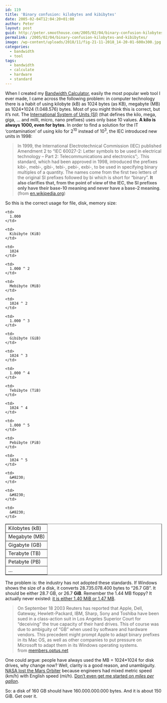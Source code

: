 ```yaml
---
id: 119
title: 'Binary confusion: kilobytes and kibibytes'
date: 2005-02-04T12:04:20+01:00
author: Peter
layout: post
guid: http://peter.smoothouse.com/2005/02/04/binary-confusion-kilobytes-and-kibibytes/
permalink: /2005/02/04/binary-confusion-kilobytes-and-kibibytes/
image: /wp-content/uploads/2018/11/fig-21-11-2018_14-20-01-600x300.jpg
categories:
  - bandwidth
  - tool
tags:
  - bandwidth
  - calculate
  - hardware
  - standard
---
```

When I created my [Bandwidth Calculator](https://toolstud.io/data/bandwidth.php "Bandwidth conversion Calculator"), easily the most popular web tool I ever made, I came across the following problem: in computer technology there is a habit of using kilobyte (kB) as 1024 bytes (as KB), megabyte (MB) as 1024*1024 (1.048.576) bytes. Most of you might think this is correct, but it&#8217;s not. The [International System of Units (SI)](http://www.bipm.org/en/si/) (that defines the kilo, mega, giga, &#8230; and milli, micro, nano prefixes) uses only base 10 values. **A kilo is always 1000, even for bytes**. In order to find a solution for the IT &#8216;contamination&#8217; of using kilo for 2<sup>10</sup> instead of 10<sup>3</sup>, the IEC introduced new units in 1998:

> In 1999, the International Electrotechnical Commission (IEC) published Amendment 2 to &#8220;IEC 60027-2: Letter symbols to be used in electrical technology – Part 2: Telecommunications and electronics&#8221;;. This standard, which had been approved in 1998, introduced the prefixes kibi-, mebi-, gibi-, tebi-, pebi-, exbi-, to be used in specifying binary multiples of a quantity. The names come from the first two letters of the original SI prefixes followed by bi which is short for &#8220;binary&#8221;. **It also clarifies that, from the point of view of the IEC, the SI prefixes only have their base-10 meaning and never have a base-2 meaning**.  
> (from [en.wikipedia.org](http://en.wikipedia.org/wiki/Kibi "Kibi/Kilo"))

So this is the correct usage for file, disk, memory size:

<table border="1" cellspacing="0" cellpadding="4">
  <tr>
    <td>
      Kilobytes (kB)
    </td>
    
    <td>
      1.000
    </td>
    
    <td>
      Kibibyte (KiB)
    </td>
    
    <td>
      1024
    </td>
  </tr>
  
  <tr>
    <td>
      Megabyte (MB)
    </td>
    
    <td>
      1.000 ^ 2
    </td>
    
    <td>
      Mebibyte (MiB)
    </td>
    
    <td>
      1024 ^ 2
    </td>
  </tr>
  
  <tr>
    <td>
      Gigabyte (GB)
    </td>
    
    <td>
      1.000 ^ 3
    </td>
    
    <td>
      Gibibyte (GiB)
    </td>
    
    <td>
      1024 ^ 3
    </td>
  </tr>
  
  <tr>
    <td>
      Terabyte (TB)
    </td>
    
    <td>
      1.000 ^ 4
    </td>
    
    <td>
      Tebibyte (TiB)
    </td>
    
    <td>
      1024 ^ 4
    </td>
  </tr>
  
  <tr>
    <td>
      Petabyte (PB)
    </td>
    
    <td>
      1.000 ^ 5
    </td>
    
    <td>
      Pebibyte (PiB)
    </td>
    
    <td>
      1024 ^ 5
    </td>
  </tr>
  
  <tr>
    <td>
      &#8230;
    </td>
    
    <td>
      &#8230;
    </td>
    
    <td>
      &#8230;
    </td>
    
    <td>
      &#8230;
    </td>
  </tr>
</table>

The problem is: the industry has not adopted these standards. If Windows shows the size of a disk, it converts 28.735.078.400 bytes to &#8220;26.7 GB&#8221;. It should be either 28.7 GB, or 26.7 **GiB**. Remember the 1.44 MB floppy? It actually never existed: [it is either 1.40 MiB or 1.47 MB](http://homepages.tesco.net/~J.deBoynePollard/FGA/1mb44-is-not-a-standard-floppy-disc-size.html).

> On September 18 2003 Reuters has reported that Apple, Dell, Gateway, Hewlett-Packard, IBM, Sharp, Sony and Toshiba have been sued in a class-action suit in Los Angeles Superior Court for “deceiving” the true capacity of their hard drives. This of course was due to ambiguity of “GB” when used by software and hardware vendors. This precedent might prompt Apple to adapt binary prefixes in its Mac OS, as well as other companies to put pressure on Microsoft to adapt them in its Windows operating systems.  
> from [members.optus.net](http://members.optus.net/alexey/prefBin.xhtml)

One could argue: people have always used the MB = 1024*1024 for disk drives, why change now? Well, clarity is a good reason, and unambiguity. [NASA lost the Mars Orbiter](http://www.cnn.com/TECH/space/9909/30/mars.metric/) because engineers had mixed metric speed (km/h) with English speed (mi/h). [Don&#8217;t even get me started on _miles per gallon_](http://blog.forret.com/blog/2004/08/imperial-time-units-here-come-nunes.html).

So: a disk of 160 GB should have 160.000.000.000 bytes. And it is about 150 GiB. Get over it.
